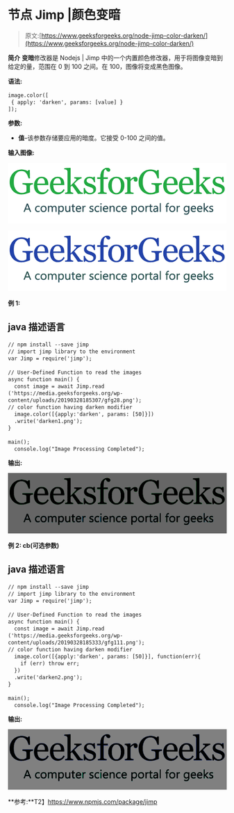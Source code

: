 # 节点 Jimp |颜色变暗

> 原文:[https://www.geeksforgeeks.org/node-jimp-color-darken/](https://www.geeksforgeeks.org/node-jimp-color-darken/)

**简介**
**变暗**修改器是 Nodejs | Jimp 中的一个内置颜色修改器，用于将图像变暗到给定的量，范围在 0 到 100 之间。在 100，图像将变成黑色图像。

**语法:**

```
image.color([
 { apply: 'darken', params: [value] }
]);
```

**参数:**

*   **值**–该参数存储要应用的暗度。它接受 0-100 之间的值。

**输入图像:**

![](img/11d75a22300d1eaf21322ef1a88a13d0.png)

![](img/290a52d70280cfd5211f5083f062f10e.png)

**例 1:**

## java 描述语言

```
// npm install --save jimp
// import jimp library to the environment
var Jimp = require('jimp');

// User-Defined Function to read the images
async function main() {
  const image = await Jimp.read
('https://media.geeksforgeeks.org/wp-content/uploads/20190328185307/gfg28.png');
// color function having darken modifier
  image.color([{apply:'darken', params: [50]}])
  .write('darken1.png');
}

main();
  console.log("Image Processing Completed");
```

**输出:**

![](img/baa284dafef6d48bd6dfffc5db4206c0.png)

**例 2: cb(可选参数)**

## java 描述语言

```
// npm install --save jimp
// import jimp library to the environment
var Jimp = require('jimp');

// User-Defined Function to read the images
async function main() {
  const image = await Jimp.read
('https://media.geeksforgeeks.org/wp-content/uploads/20190328185333/gfg111.png');
// color function having darken modifier
  image.color([{apply:'darken', params: [50]}], function(err){
    if (err) throw err;
  })
  .write('darken2.png');
}

main();
  console.log("Image Processing Completed");
```

**输出:**

![](img/50115aa28ce41fdc406dff9a78263df1.png)

**参考:**T2】https://www.npmjs.com/package/jimp